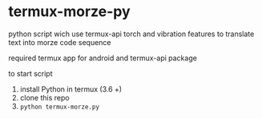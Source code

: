 # termux-morze-py
python script wich use termux-api torch and vibration features to translate text into morze code sequence

required termux app for android and termux-api package

to start script
1. install Python in termux (3.6 +)
2. clone this repo
3. `python termux-morze.py`
